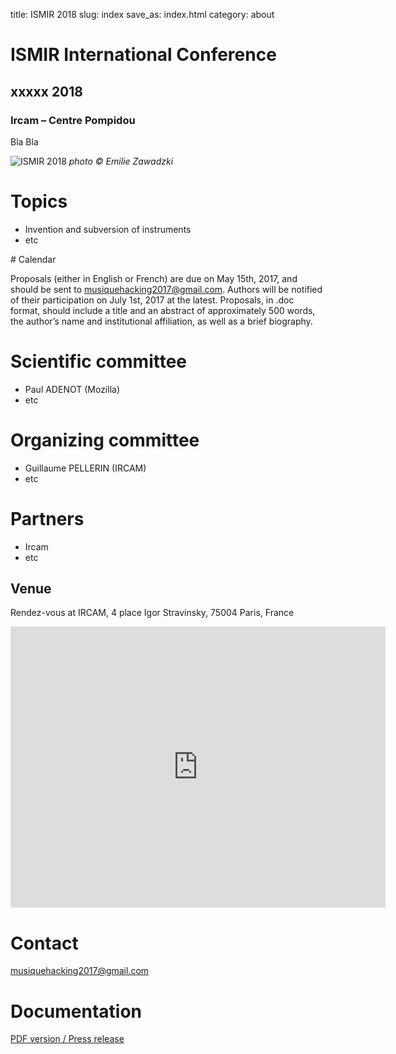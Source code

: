 title: ISMIR 2018
slug: index
save_as: index.html
category: about

# ISMIR International Conference

## xxxxx 2018
### Ircam – Centre Pompidou

Bla Bla

![ISMIR 2018]({filename}/images/example.jpg)
*photo &copy; Emilie Zawadzki*

# Topics

- Invention and subversion of instruments
- etc

# Calendar

Proposals (either in English or French) are due on May 15th, 2017, and should be sent to [musiquehacking2017@gmail.com](mailto:musiquehacking2017@gmail.com). Authors will be notified of their participation on July 1st, 2017 at the latest. Proposals, in .doc format, should include a title and an abstract of approximately 500 words, the author’s name and institutional affiliation, as well as a brief biography.

# Scientific committee

- Paul ADENOT (Mozilla)
- etc

# Organizing committee

- Guillaume PELLERIN (IRCAM)
- etc

# Partners

- Ircam
- etc

## Venue

Rendez-vous at IRCAM, 4 place Igor Stravinsky, 75004 Paris, France

<iframe src="https://www.google.com/maps/embed?pb=!1m18!1m12!1m3!1d2624.912432932615!2d2.3492199514773824!3d48.859880179186064!2m3!1f0!2f0!3f0!3m2!1i1024!2i768!4f13.1!3m3!1m2!1s0x47e66e1c3dd0b877%3A0xe54b44663bd2e7ff!2sIrcam!5e0!3m2!1sfr!2sfr!4v1504602059757" width="600" height="450" frameborder="0" style="border:0" allowfullscreen></iframe>

# Contact

[musiquehacking2017@gmail.com](mailto:musiquehacking2017@gmail.com)

# Documentation

[PDF version / Press release]({filename}/doc/example.pdf)
